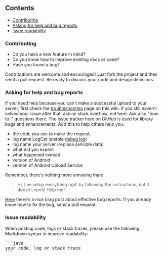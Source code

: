 ## Contents
* [Contributing](#contribute)
* [Asking for help and bug reports](#help)
* [Issue readability](#readability)

### <a name="contribute"></a> Contributing
* Do you have a new feature in mind?
* Do you know how to improve existing docs or code?
* Have you found a bug?

Contributions are welcome and encouraged! Just fork the project and then send a pull request. Be ready to discuss your code and design decisions.

### <a name="help"></a> Asking for help and bug reports
If you need help because you can't make a successful upload to your server, first check the [troubleshooting](https://github.com/gotev/android-upload-service/wiki/Troubleshooting) page on this wiki. If you still haven't solved your issue after that, ask on stack overflow, not here. Ask also "how to.." questions there. The issue tracker here on GitHub is used for library bugs and enhancements. Add this to help others help you:
* the code you use to make the request, 
* log name LogCat (enable [debug log](https://github.com/gotev/android-upload-service/wiki/Recipes#logging-))
* log name your server (replace sensible data)
* what did you expect
* what happened instead
* version of Android
* version of Android Upload Service

Remember, there's nothing more annoying than:
> Hi, I've setup everything right by following the instructions, but it doesn't work! Help me!

[Here](http://coenjacobs.me/2013/12/06/effective-bug-reports-on-github/) there's a nice blog post about effective bug reports.
If you already know how to fix the bug, send a pull request.

### <a name="readability"></a> Issue readability
When posting code, logs or stack traces, please use the following Markdown syntax to improve readability:
<pre>
```java
your code, log or stack trace
```
</pre>
